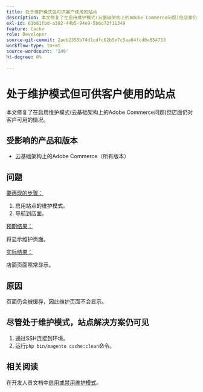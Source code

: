 ```yaml
---
title: 处于维护模式但可供客户使用的站点
description: 本文修复了在启用维护模式(云基础架构上的Adobe Commerce问题)但店面仍对客户可用的情况。
exl-id: 61b81fbd-a382-44b5-94e9-5b6d72f11349
feature: Cache
role: Developer
source-git-commit: 2aeb2355b74d1cdfc62b5e7c5aa04fcd0a654733
workflow-type: tm+mt
source-wordcount: '149'
ht-degree: 0%

---
```


# 处于维护模式但可供客户使用的站点

本文修复了在启用维护模式(云基础架构上的Adobe Commerce问题)但店面仍对客户可用的情况。

## 受影响的产品和版本

* 云基础架构上的Adobe Commerce（所有版本）

## 问题

<u>要再现的步骤：</u>

1. 启用站点的维护模式。
1. 导航到店面。

<u>预期结果：</u>

将显示维护页面。

<u>实际结果：</u>

店面页面照常显示。

## 原因

页面仍会被缓存，因此维护页面不会显示。

## 尽管处于维护模式，站点解决方案仍可见

1. 通过SSH连接到环境。
1. 运行`php bin/magento cache:clean`命令。

## 相关阅读

在开发人员文档中[启用或禁用维护模式](https://experienceleague.adobe.com/en/docs/commerce-operations/installation-guide/tutorials/maintenance-mode)。
